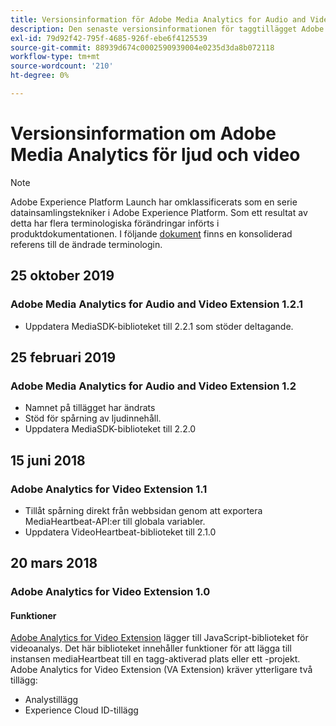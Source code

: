 ```yaml
---
title: Versionsinformation för Adobe Media Analytics for Audio and Video Extension
description: Den senaste versionsinformationen för taggtillägget Adobe Media Analytics for Audio and Video i Adobe Experience Platform.
exl-id: 79d92f42-795f-4685-926f-ebe6f4125539
source-git-commit: 88939d674c0002590939004e0235d3da8b072118
workflow-type: tm+mt
source-wordcount: '210'
ht-degree: 0%

---
```


# Versionsinformation om Adobe Media Analytics för ljud och video

>[!NOTE]
>
>Adobe Experience Platform Launch har omklassificerats som en serie datainsamlingstekniker i Adobe Experience Platform. Som ett resultat av detta har flera terminologiska förändringar införts i produktdokumentationen. I följande [dokument](../../../term-updates.md) finns en konsoliderad referens till de ändrade terminologin.

## 25 oktober 2019

### Adobe Media Analytics for Audio and Video Extension 1.2.1

* Uppdatera MediaSDK-biblioteket till 2.2.1 som stöder deltagande.

## 25 februari 2019

### Adobe Media Analytics for Audio and Video Extension 1.2

* Namnet på tillägget har ändrats
* Stöd för spårning av ljudinnehåll.
* Uppdatera MediaSDK-biblioteket till 2.2.0

## 15 juni 2018

### Adobe Analytics for Video Extension 1.1

* Tillåt spårning direkt från webbsidan genom att exportera MediaHeartbeat-API:er till globala variabler.
* Uppdatera VideoHeartbeat-biblioteket till 2.1.0

## 20 mars 2018

### Adobe Analytics for Video Extension 1.0

#### **Funktioner**

[Adobe Analytics for Video Extension](../media-analytics/overview.md) lägger till JavaScript-biblioteket för videoanalys. Det här biblioteket innehåller funktioner för att lägga till instansen mediaHeartbeat till en tagg-aktiverad plats eller ett -projekt. Adobe Analytics for Video Extension (VA Extension) kräver ytterligare två tillägg:

* Analystillägg
* Experience Cloud ID-tillägg
